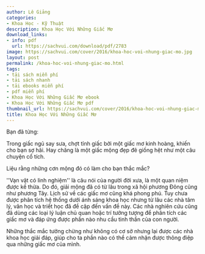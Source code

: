 ```yaml
---
author: Lê Giảng
categories:
- Khoa Học - Kỹ Thuật
description: Khoa Học Với Những Giấc Mơ
download_links:
- info: pdf
  url: https://sachvui.com/download/pdf/2783
image: https://sachvui.com/cover/2016/khoa-hoc-voi-nhung-giac-mo.jpg
layout: post
permalink: /khoa-hoc-voi-nhung-giac-mo.html
tags:
- tải sách miễn phí
- tải sách nhanh
- tải ebooks miễn phí
- pdf miễn phí
- Khoa Học Với Những Giấc Mơ ebook
- Khoa Học Với Những Giấc Mơ pdf
thumbnail_url: https://sachvui.com/cover/2016/khoa-hoc-voi-nhung-giac-mo.jpg
title: Khoa Học Với Những Giấc Mơ
---
```


 <div class="item-desc text-justify"> <p>Bạn đã từng:</p><p>Trong giấc ngủ say sưa, chợt tỉnh giấc bởi một giấc mơ kinh hoàng, khiến cho bạn sợ hãi. Hay chăng là một giấc mộng đẹp đẽ giống hệt như một câu chuyện cổ tích.</p><p>Liệu rằng những cơn mộng đó có làm cho bạn thắc mắc?</p><p>''Vạn vật có linh nghiệm'' là câu nói của người đời xưa, là một quan niệm được kế thừa. Do đó, giải mộng đã có từ lâu trong xã hội phương Đông cũng như phương Tây. Lịch sử về các giấc mơ cũng khá phong phú. Tuy chưa được phân tích hệ thống dưới ánh sáng khoa học nhưng từ lâu các nhà tâm lý, văn học và triết học đã đề cập đến vấn đề này. Các nhà nghiên cứu cũng đã dùng các loại lý luận chủ quan hoặc trí tưởng tượng để phân tích các giấc mơ và đáp ứng được phần nào nhu cầu tinh thần của con người.</p><p>Những thắc mắc tưởng chừng như không có cơ sở nhưng lại được các nhà khoa học giải đáp, giúp cho ta phần nào có thể cảm nhận được thông điệp qua những giấc mơ của mình.</p> </div>
